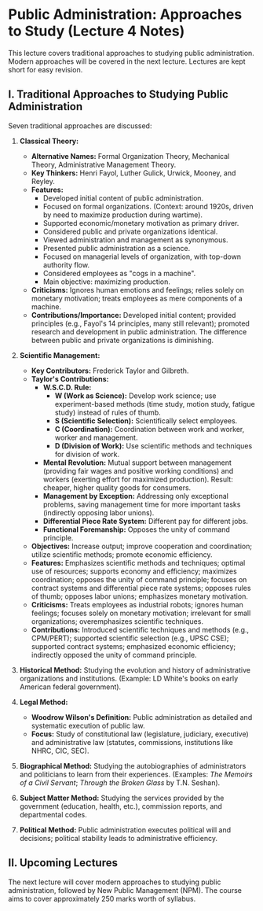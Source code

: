 # Public Administration: Approaches to Study (Lecture 4 Notes)

This lecture covers traditional approaches to studying public administration.  Modern approaches will be covered in the next lecture.  Lectures are kept short for easy revision.

## I. Traditional Approaches to Studying Public Administration

Seven traditional approaches are discussed:

1. **Classical Theory:**
    * **Alternative Names:** Formal Organization Theory, Mechanical Theory, Administrative Management Theory.
    * **Key Thinkers:**  Henri Fayol, Luther Gulick, Urwick, Mooney, and Reyley.
    * **Features:**
        * Developed initial content of public administration.
        * Focused on formal organizations. (Context: around 1920s, driven by need to maximize production during wartime).
        * Supported economic/monetary motivation as primary driver.
        * Considered public and private organizations identical.
        * Viewed administration and management as synonymous.
        * Presented public administration as a science.
        * Focused on managerial levels of organization, with top-down authority flow.
        * Considered employees as "cogs in a machine".
        * Main objective: maximizing production.
    * **Criticisms:** Ignores human emotions and feelings; relies solely on monetary motivation; treats employees as mere components of a machine.
    * **Contributions/Importance:** Developed initial content; provided principles (e.g., Fayol's 14 principles, many still relevant); promoted research and development in public administration.  The difference between public and private organizations is diminishing.


2. **Scientific Management:**
    * **Key Contributors:** Frederick Taylor and Gilbreth.
    * **Taylor's Contributions:**
        * **W.S.C.D. Rule:**
            * **W (Work as Science):** Develop work science; use experiment-based methods (time study, motion study, fatigue study) instead of rules of thumb.
            * **S (Scientific Selection):** Scientifically select employees.
            * **C (Coordination):** Coordination between work and worker, worker and management.
            * **D (Division of Work):** Use scientific methods and techniques for division of work.
        * **Mental Revolution:**  Mutual support between management (providing fair wages and positive working conditions) and workers (exerting effort for maximized production).  Result: cheaper, higher quality goods for consumers.
        * **Management by Exception:** Addressing only exceptional problems, saving management time for more important tasks (indirectly opposing labor unions).
        * **Differential Piece Rate System:** Different pay for different jobs.
        * **Functional Foremanship:** Opposes the unity of command principle.
    * **Objectives:** Increase output; improve cooperation and coordination; utilize scientific methods; promote economic efficiency.
    * **Features:** Emphasizes scientific methods and techniques; optimal use of resources; supports economy and efficiency; maximizes coordination; opposes the unity of command principle; focuses on contract systems and differential piece rate systems; opposes rules of thumb; opposes labor unions; emphasizes monetary motivation.
    * **Criticisms:** Treats employees as industrial robots; ignores human feelings; focuses solely on monetary motivation; irrelevant for small organizations; overemphasizes scientific techniques.
    * **Contributions:** Introduced scientific techniques and methods (e.g., CPM/PERT); supported scientific selection (e.g., UPSC CSE); supported contract systems; emphasized economic efficiency; indirectly opposed the unity of command principle.


3. **Historical Method:** Studying the evolution and history of administrative organizations and institutions. (Example:  LD White's books on early American federal government).


4. **Legal Method:**
    * **Woodrow Wilson's Definition:** Public administration as detailed and systematic execution of public law.
    * **Focus:** Study of constitutional law (legislature, judiciary, executive) and administrative law (statutes, commissions, institutions like NHRC, CIC, SEC).


5. **Biographical Method:** Studying the autobiographies of administrators and politicians to learn from their experiences. (Examples: *The Memoirs of a Civil Servant*; *Through the Broken Glass* by T.N. Seshan).


6. **Subject Matter Method:** Studying the services provided by the government (education, health, etc.), commission reports, and departmental codes.


7. **Political Method:**  Public administration executes political will and decisions; political stability leads to administrative efficiency.


## II. Upcoming Lectures

The next lecture will cover modern approaches to studying public administration, followed by New Public Management (NPM).  The course aims to cover approximately 250 marks worth of syllabus.

